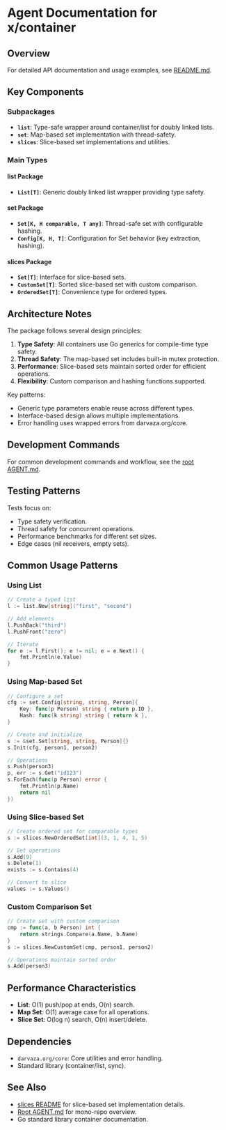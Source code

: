 # Agent Documentation for x/container

## Overview

For detailed API documentation and usage examples, see [README.md](README.md).

## Key Components

### Subpackages

- **`list`**: Type-safe wrapper around container/list for doubly linked lists.
- **`set`**: Map-based set implementation with thread-safety.
- **`slices`**: Slice-based set implementations and utilities.

### Main Types

#### list Package

- **`List[T]`**: Generic doubly linked list wrapper providing type safety.

#### set Package

- **`Set[K, H comparable, T any]`**: Thread-safe set with configurable hashing.
- **`Config[K, H, T]`**: Configuration for Set behavior (key extraction, hashing).

#### slices Package

- **`Set[T]`**: Interface for slice-based sets.
- **`CustomSet[T]`**: Sorted slice-based set with custom comparison.
- **`OrderedSet[T]`**: Convenience type for ordered types.

## Architecture Notes

The package follows several design principles:

1. **Type Safety**: All containers use Go generics for compile-time type safety.
2. **Thread Safety**: The map-based set includes built-in mutex protection.
3. **Performance**: Slice-based sets maintain sorted order for efficient operations.
4. **Flexibility**: Custom comparison and hashing functions supported.

Key patterns:

- Generic type parameters enable reuse across different types.
- Interface-based design allows multiple implementations.
- Error handling uses wrapped errors from darvaza.org/core.

## Development Commands

For common development commands and workflow, see the [root AGENT.md](../AGENT.md).

## Testing Patterns

Tests focus on:

- Type safety verification.
- Thread safety for concurrent operations.
- Performance benchmarks for different set sizes.
- Edge cases (nil receivers, empty sets).

## Common Usage Patterns

### Using List

```go
// Create a typed list
l := list.New[string]("first", "second")

// Add elements
l.PushBack("third")
l.PushFront("zero")

// Iterate
for e := l.First(); e != nil; e = e.Next() {
    fmt.Println(e.Value)
}
```

### Using Map-based Set

```go
// Configure a set
cfg := set.Config[string, string, Person]{
    Key: func(p Person) string { return p.ID },
    Hash: func(k string) string { return k },
}

// Create and initialize
s := &set.Set[string, string, Person]{}
s.Init(cfg, person1, person2)

// Operations
s.Push(person3)
p, err := s.Get("id123")
s.ForEach(func(p Person) error {
    fmt.Println(p.Name)
    return nil
})
```

### Using Slice-based Set

```go
// Create ordered set for comparable types
s := slices.NewOrderedSet[int](3, 1, 4, 1, 5)

// Set operations
s.Add(9)
s.Delete(1)
exists := s.Contains(4)

// Convert to slice
values := s.Values()
```

### Custom Comparison Set

```go
// Create set with custom comparison
cmp := func(a, b Person) int {
    return strings.Compare(a.Name, b.Name)
}
s := slices.NewCustomSet(cmp, person1, person2)

// Operations maintain sorted order
s.Add(person3)
```

## Performance Characteristics

- **List**: O(1) push/pop at ends, O(n) search.
- **Map Set**: O(1) average case for all operations.
- **Slice Set**: O(log n) search, O(n) insert/delete.

## Dependencies

- `darvaza.org/core`: Core utilities and error handling.
- Standard library (container/list, sync).

## See Also

- [slices README](slices/README.md) for slice-based set implementation details.
- [Root AGENT.md](../AGENT.md) for mono-repo overview.
- Go standard library container documentation.
